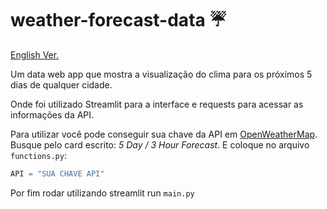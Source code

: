 # weather-forecast-data ☔

[English Ver.](README_en.md)

Um data web app que mostra a visualização do clima para os próximos 5 dias de qualquer cidade.

Onde foi utilizado Streamlit para a interface e requests para acessar as informações da API.

Para utilizar você pode conseguir sua chave da API em [OpenWeatherMap](https://openweathermap.org/api). Busque pelo card escrito: _5 Day / 3 Hour Forecast_. E coloque no arquivo `functions.py`:

```python
API = "SUA CHAVE API"
```

Por fim rodar utilizando streamlit run `main.py`
